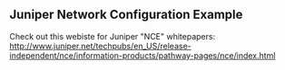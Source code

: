 ## Juniper Network Configuration Example

Check out this webiste for Juniper "NCE" whitepapers:
http://www.juniper.net/techpubs/en_US/release-independent/nce/information-products/pathway-pages/nce/index.html

